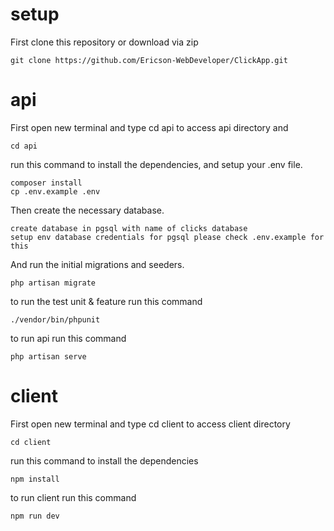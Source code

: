 # setup 

First clone this repository or download via zip

```
git clone https://github.com/Ericson-WebDeveloper/ClickApp.git
```

# api

First open new terminal and type cd api to access api directory and 

```
cd api
```

run this command to install the dependencies, and setup your .env file.

```
composer install
cp .env.example .env
```

Then create the necessary database.

```
create database in pgsql with name of clicks database
setup env database credentials for pgsql please check .env.example for this
```

And run the initial migrations and seeders.

```
php artisan migrate
```

to run the test unit & feature run this command

```
./vendor/bin/phpunit
```

to run api run this command

```
php artisan serve
```



# client

First open new terminal and type cd client to access client directory

```
cd client
```

run this command to install the dependencies

```
npm install
```


to run client run this command
```
npm run dev
```
